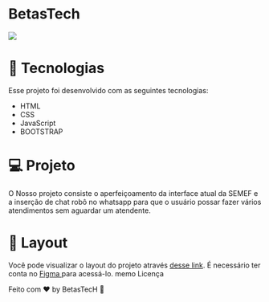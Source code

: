 # BetasTech



[![](https://raw.githubusercontent.com/rocketseat-education/nlw-06-discover/main/.github/Rocket_Q.png)](https://raw.githubusercontent.com/rocketseat-education/nlw-06-discover/main/.github/Rocket_Q.png)


#   :rocket: Tecnologias

Esse projeto foi desenvolvido com as seguintes tecnologias:

-   HTML
-   CSS
-  JavaScript
-  BOOTSTRAP

#  :computer: Projeto


O Nosso projeto consiste o aperfeiçoamento da interface atual da SEMEF e a inserção de chat robô no whatsapp para que o usuário possar fazer vários atendimentos sem aguardar um atendente.


# :bookmark: Layout
Você pode visualizar o layout do projeto através [desse link](https://www.figma.com/file/qK4lwaMQcRTS1Y1RqJJZIB/SEMEF?node-id=0%3A1 "desse link"). É necessário ter conta no [Figma ](https://www.figma.com/ "Figma ")para acessá-lo.
memo Licença



Feito com :hearts: by BetasTecH :wave: 
